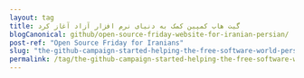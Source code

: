 ```yaml
---
layout: tag
title: گیت هاب کمپین کمک به دنیای نرم افزار آزاد آغاز کرد
blogCanonical: github/open-source-friday-website-for-iranian-persian/
post-ref: "Open Source Friday for Iranians"
slug: "the-github-campaign-started-helping-the-free-software-world-persian"
permalink: /tag/the-github-campaign-started-helping-the-free-software-world-persian/
---
```

